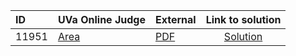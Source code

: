 | ID | UVa Online Judge | External | Link to solution |
|:---|:---|:---|:---:|
| 11951 | [Area](https://onlinejudge.org/index.php?option=com_onlinejudge&Itemid=8&category=650&page=show_problem&problem=3102) | [PDF](https://onlinejudge.org/external/119/11951.pdf) | [Solution](https://github.com/versenyi98/uva-solutions/tree/main/solutions/11951%20-%20Area)|
